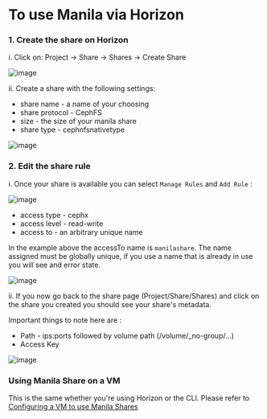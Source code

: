 # To use Manila via Horizon

### 1. Create the share on Horizon

i. Click on:  Project  → Share → Shares → Create Share <br>

![image](/images/JS2-manila1.png)
&nbsp;

ii. Create a share with the following settings:

- share name - a name of your choosing
- share protocol - CephFS
- size - the size of your manila share
- share type - cephnfsnativetype

![image](/images/JS2-manila2.png)
&nbsp;

### 2. Edit the share rule

i. Once your share is available you can select `Manage Rules` and `Add Rule` :

![image](/images/JS2-manila3.png)  &nbsp;

- access type - cephx
- access level - read-write
- access to - an arbitrary unique name


In the example above the accessTo name is `manilashare`. The name assigned must be globally unique, if you use a name that is already in use you will see and error state.

![image](/images/JS2-manila4.png)  &nbsp;


ii.  If you now go back to the share page (Project/Share/Shares) and click on the share you created you should see your share's metadata.

Important things to note here are :

- Path - ips:ports followed by volume path (/volume/\_no-group/...)
- Access Key



![image](/images/JS2-manila5.png)  &nbsp;


### Using Manila Share on a VM

This is the same whether you're using Horizon or the CLI. Please refer to [Configuring a VM to use Manila Shares](../../general/manilaVM.md)

